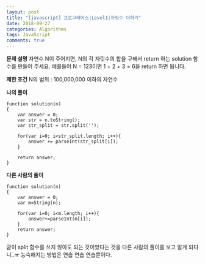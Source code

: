```yaml
---
layout: post
title: "[javascript] 프로그래머스|Level1|자릿수 더하기"
date: 2018-09-27
categories: Algorithms
tags: JavaScript
comments: true
---
```

**문제 설명**
자연수 N이 주어지면, N의 각 자릿수의 합을 구해서 return 하는 solution 함수를 만들어 주세요.
예를들어 N = 123이면 1 + 2 + 3 = 6을 return 하면 됩니다.

**제한 조건**
N의 범위 : 100,000,000 이하의 자연수

**나의 풀이**
~~~
function solution(n)
{
    var answer = 0;
    var str = n.toString();
    var str_split = str.split('');

    for(var i=0; i<str_split.length; i++){
        answer += parseInt(str_split[i]);
    }

    return answer;
}
~~~

**다른 사람의 풀이**
~~~
function solution(n)
{
    var answer = 0;
    var m=String(n);

    for(var i=0; i<m.length; i++){
        answer+=parseInt(m[i]);
    }
    return answer;
}
~~~
굳이 split 함수를 쓰지 않아도 되는 것이었다는 것을 다른 사람의 풀이를 보고 알게 되다니..ㅠ 
능숙해지는 방법은 연습 연습 연습뿐이다.

